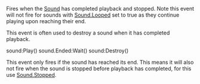 Fires when the [Sound](https://developer.roblox.com/en-us/api-reference/class/Sound) has completed playback and stopped. Note this event will not fire for sounds with [Sound.Looped](https://developer.roblox.com/en-us/api-reference/property/Sound/Looped) set to true as they continue playing upon reaching their end.

This event is often used to destroy a sound when it has completed playback.

sound:Play()
sound.Ended:Wait()
sound:Destroy()

This event only fires if the sound has reached its end. This means it will also not fire when the sound is stopped before playback has completed, for this use [Sound.Stopped](https://developer.roblox.com/en-us/api-reference/event/Sound/Stopped).